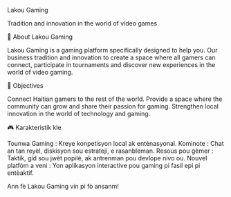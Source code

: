 Lakou Gaming

Tradition and innovation in the world of video games

📖 About Lakou Gaming

Lakou Gaming is a gaming platform specifically designed to help you. Our business tradition and innovation to create a space where all gamers can connect, participate in tournaments and discover new experiences in the world of video gaming.

🚀 Objectives

Connect Haitian gamers to the rest of the world.
Provide a space where the community can grow and share their passion for gaming.
Strengthen local innovation in the world of technology and gaming.

🎮 Karakteristik kle


Tounwa Gaming : Kreye konpetisyon local ak entènasyonal.
Kominote : Chat an tan reyèl, diskisyon sou estrateji, e rasanbleman.
Resous pou gèmer : Taktik, gid sou jwèt popilè, ak antrenman pou devlope nivo ou.
Nouvel platfòm a veni : Yon aplikasyon interactive pou gaming pi fasil epi pi entèaktif.


Ann fè Lakou Gaming vin pi fò ansanm!
